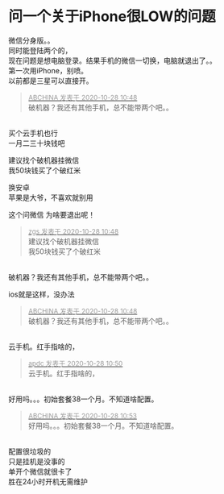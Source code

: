 # 问一个关于iPhone很LOW的问题


微信分身版。。<br />
同时能登陆两个的，<br />
现在问题是想电脑登录。结果手机的微信一切换，电脑就退出了。。<br />
第一次用iPhone，别喷。<br />
以前都是三星可以直接开。

<div class="quote"><blockquote><font size="2"><a href="https://www.hostloc.com/forum.php?mod=redirect&amp;goto=findpost&amp;pid=9362970&amp;ptid=759314" target="_blank"><font color="#999999">ABCHINA 发表于 2020-10-28 10:48</font></a></font><br />
破机器？我还有其他手机，总不能带两个吧。。</blockquote></div><br />
买个云手机也行<br />
一月二三十块钱吧

建议找个破机器挂微信<br />
我50块钱买了个破红米

换安卓<br />
苹果是大爷，不喜欢就别用

这个问微信 为啥要退出呢！

<div class="quote"><blockquote><font size="2"><a href="https://www.hostloc.com/forum.php?mod=redirect&amp;goto=findpost&amp;pid=9362966&amp;ptid=759314" target="_blank"><font color="#999999">zgs 发表于 2020-10-28 10:48</font></a></font><br />
建议找个破机器挂微信<br />
我50块钱买了个破红米</blockquote></div><br />
破机器？我还有其他手机，总不能带两个吧。。

ios就是这样，没办法

<div class="quote"><blockquote><font size="2"><a href="https://www.hostloc.com/forum.php?mod=redirect&amp;goto=findpost&amp;pid=9362970&amp;ptid=759314" target="_blank"><font color="#999999">ABCHINA 发表于 2020-10-28 10:48</font></a></font><br />
破机器？我还有其他手机，总不能带两个吧。。</blockquote></div><br />
云手机。红手指啥的，

<div class="quote"><blockquote><font size="2"><a href="https://www.hostloc.com/forum.php?mod=redirect&amp;goto=findpost&amp;pid=9362977&amp;ptid=759314" target="_blank"><font color="#999999">apdc 发表于 2020-10-28 10:50</font></a></font><br />
云手机。红手指啥的，</blockquote></div><br />
好用吗。。。初始套餐38一个月。不知道啥配置。

<div class="quote"><blockquote><font size="2"><a href="https://www.hostloc.com/forum.php?mod=redirect&amp;goto=findpost&amp;pid=9362993&amp;ptid=759314" target="_blank"><font color="#999999">ABCHINA 发表于 2020-10-28 10:53</font></a></font><br />
好用吗。。。初始套餐38一个月。不知道啥配置。</blockquote></div><br />
配置很垃圾的<br />
只是挂机是没事的<br />
单开个微信就很卡了<br />
胜在24小时开机无需维护
